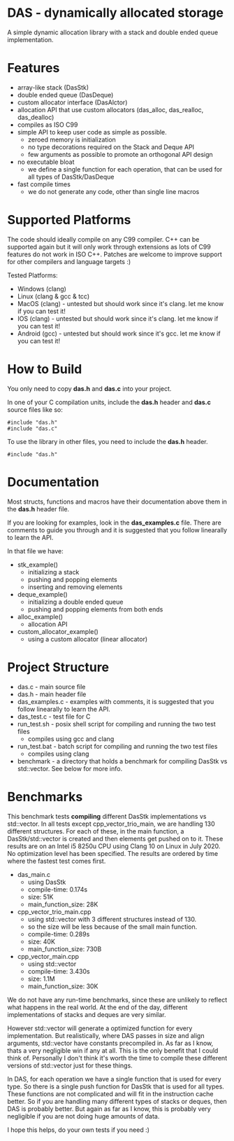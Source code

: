 # DAS - dynamically allocated storage

A simple dynamic allocation library with a stack and double ended queue implementation.

# Features
- array-like stack (DasStk)
- double ended queue (DasDeque)
- custom allocator interface (DasAlctor)
- allocation API that use custom allocators (das_alloc, das_realloc, das_dealloc)
- compiles as ISO C99
- simple API to keep user code as simple as possible.
	- zeroed memory is initialization
	- no type decorations required on the Stack and Deque API
	- few arguments as possible to promote an orthogonal API design
- no executable bloat
	- we define a single function for each operation, that can be used for all types of DasStk/DasDeque
- fast compile times
	- we do not generate any code, other than single line macros

# Supported Platforms
The code should ideally compile on any C99 compiler. C++ can be supported again but
it will only work through extensions as lots of C99 features do not work in ISO C++.
Patches are welcome to improve support for other compilers and language targets :)

Tested Platforms:
- Windows (clang)
- Linux (clang & gcc & tcc)
- MacOS (clang) - untested but should work since it's clang. let me know if you can test it!
- IOS (clang) - untested but should work since it's clang. let me know if you can test it!
- Android (gcc) - untested but should work since it's gcc. let me know if you can test it!

# How to Build

You only need to copy **das.h** and **das.c** into your project.

In one of your C compilation units, include the **das.h** header and **das.c** source files like so:

```
#include "das.h"
#include "das.c"
```

To use the library in other files, you need to include the **das.h** header.

```
#include "das.h"
```

# Documentation

Most structs, functions and macros have their documentation above them in the **das.h** header file.

If you are looking for examples, look in the **das_examples.c** file. There are comments to guide you through and it is suggested that you follow linearally to learn the API.<br>

In that file we have:
- stk_example()
	- initializing a stack
	- pushing and popping elements
	- inserting and removing elements
- deque_example()
	- initializing a double ended queue
	- pushing and popping elements from both ends
- alloc_example()
	- allocation API
- custom_allocator_example()
	- using a custom allocator (linear allocator)

# Project Structure

- das.c - main source file
- das.h - main header file
- das_examples.c - examples with comments, it is suggested that you follow linearally to learn the API.
- das_test.c - test file for C
- run_test.sh - posix shell script for compiling and running the two test files
	- compiles using gcc and clang
- run_test.bat - batch script for compiling and running the two test files
	- compiles using clang
- benchmark - a directory that holds a benchmark for compiling DasStk vs std::vector. See below for more info.

# Benchmarks
This benchmark tests **compiling** different DasStk implementations vs std::vector. In all tests except cpp_vector_trio_main, we are handling 130 different structures. For each of these, in the main function, a DasStk/std::vector is created and then elements get pushed on to it. These results are on an Intel i5 8250u CPU using Clang 10 on Linux in July 2020. No optimization level has been specified. The results are ordered by time where the fastest test comes first.

- das_main.c
	- using DasStk
	- compile-time: 0.174s
	- size: 51K
	- main_function_size: 28K
- cpp_vector_trio_main.cpp
	- using std::vector with 3 different structures instead of 130.
	- so the size will be less because of the small main function.
	- compile-time: 0.289s
	- size: 40K
	- main_function_size: 730B
- cpp_vector_main.cpp
	- using std::vector
	- compile-time: 3.430s
	- size: 1.1M
	- main_function_size: 30K

We do not have any run-time benchmarks, since these are unlikely to reflect what happens in the real world. At the end of the day, different implementations of stacks and deques are very similar.

However std::vector will generate a optimized function for every implementation. But realistically, where DAS passes in size and align arguments, std::vector have constants precompiled in. As far as I know, thats a very negligible win if any at all. This is the only benefit that I could think of. Personally I don't think it's worth the time to compile these different versions of std::vector just for these things.

In DAS, for each operation we have a single function that is used for every type. So there is a single push function for DasStk that is used for all types. These functions are not complicated and will fit in the instruction cache better. So if you are handling many different types of stacks or deques, then DAS is probably better. But again as far as I know, this is probably very negligible if you are not doing huge amounts of data.

I hope this helps, do your own tests if you need :)


